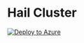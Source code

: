 # Hail Cluster

[![Deploy to Azure](http://azuredeploy.net/deploybutton.png)](https://azuredeploy.net/)